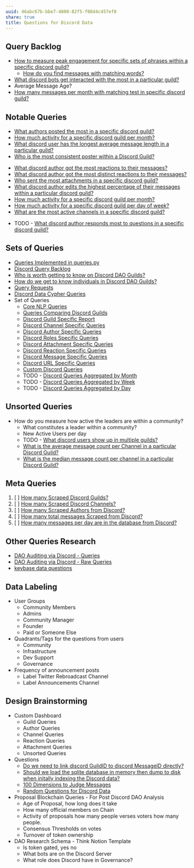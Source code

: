 ```yaml
---
uuid: 46abc67b-bbe7-4800-82f5-f08d4c457ef0
share: true
title: Questions for Discord Data
---
```

## Query Backlog

* [How to measure peak engagement for specific sets of phrases within a specific discord guild?](/83d03dd6-f408-4f08-a698-6583f2668bdd)
	* [How do you find messages with matching words?](/undefined)
* [What discord bots get interacted with the most in a particular guild?](/undefined) 
* Average Message Age?
* [How many messages per month with matching test in specific discord guild?](/2e3a18b8-1542-451e-9ca6-a483d36cd1c0)
## Notable Queries

* [What authors posted the most in a specific discord guild?](/7922cc2d-f1cc-435d-832d-5fa4d555b121)
* [How much activity for a specific discord guild per month?](/efcd6f7d-b36e-4032-b89b-0fe9fd5a0da9)
* [What discord user has the longest average message length in a particular guild?](/2f4fd09e-24a3-4359-81b2-049742a03610)
*  [Who is the most consistent poster within a Discord Guild?](/dba668aa-bb99-46d5-9942-9f41bed27766)
- [What discord author got the most reactions to their messages?](/31ea5eb0-424d-4bac-ac87-dcc463b5d92d)
- [What discord author got the most distinct reactions to their messages?](/1045dbd7-8a3e-4975-8dea-fe81c3c354d1)
- [Who sent the most attachments in a specific discord guild?](/bb1fc99d-24cc-4ea2-9110-3bf7d695ac03)
- [What discord author edits the highest percentage of their messages within a particular discord guild?](/80a2d7fc-3d80-420a-ba6b-d9bd41206606)
- [How much activity for a specific discord guild per month?](/efcd6f7d-b36e-4032-b89b-0fe9fd5a0da9)
- [How much activity for a specific discord guild per day of week?](/7cd7bef3-c7ca-4d80-b02b-ba6552b6087c)
- [What are the most active channels in a specific discord guild?](/45f50e6a-fb81-4f7c-87b6-70785da72633)
* TODO - [What discord author responds most to questions in a specific discord guild?](/9205c4af-0cdf-4ded-ac7e-e23abb15c22c)
## Sets of Queries

* [Queries Implemented in queries.py](/undefined)
* [Discord Query Backlog](/5e079c99-f189-4078-8330-da0ca4be0a3c)
* [Who is worth getting to know on Discord DAO Guilds?](/315a04ff-5358-4d9f-840e-09c7ab7ea1a2)
* [How do we get to know individuals in Discord DAO Guilds?](/d9749f38-2694-405a-a5af-4ef357f29d9c)
* [Query Requests](/undefined)
* [Discord Data Cypher Queries](/75f91c17-64d4-4aa6-a84f-40c2613a7ab7)
* Set of Queries
	* [Core NLP Queries](/undefined)
	* [Queries Comparing Discord Guilds](/0c4bbdac-febf-4e8e-861f-c36ef88a71c9)
	* [Discord Guild Specific Report](/a41f63f6-9eaf-41bb-8e62-e47ffa29cb92)
	* [Discord Channel Specific Queries](/eb155f2b-ae94-4602-a9a8-1aa1a40f4b1b)
	* [Discord Author Specific Queries](/f6c57d06-6240-41fc-9174-7a6b18362030)
	* [Discord Roles Specific Queries](/eebb8e38-0288-40f0-b4ad-536c365e2faf)
	* [Discord Attachment Specific Queries](/22a67f4a-9b9d-45c8-a731-ab493e0a8b7b)
	* [Discord Reaction Specific Queries](/88b3a4ff-8c43-416c-baed-f89483f9347a)
	* [Discord Message Specific Queries](/542a3f37-d2a4-49ea-ba5f-2ca14e8a4605)
	* [Discord URL Specific Queries](/974d677f-15f0-4cf2-813d-69fb843b9367)
	* [Custom Discord Queries](/e6a11823-9bc7-43d8-9a1e-6fbd2e28c99f)
	* TODO - [Discord Queries Aggregated by Month](/8b09a0b5-0e6f-4ffc-8a2f-6453673f86ed)
	* TODO - [Discord Queries Aggregated by Week](/60bf35c2-6e89-4046-86a8-8d0bc55d2147)
	* TODO - [Discord Queries Aggregated by Day](/687219ba-9009-4012-8986-f816c048a784)

## Unsorted Queries

* How do you measure how active the leaders are within a community?
	* What constitutes a leader within a community?
	* New Active Users per day
	* TODO - [What discord users show up in multiple guilds?](/1151704f-92c1-4273-9a2a-af361dfb88be)
	* [What is the average message count per Channel in a particular Discord Guild?](/ad60bd2d-b872-4d0b-8f13-6f4214896871)
	* [What is the median message count per channel in a particular Discord Guild?](/3fbf2fad-a355-4b8d-8d2d-0133ec53773d)
## Meta Queries

1. [ ] [How many Scraped Discord Guilds?](/undefined)
2. [ ] [How many Scraped Discord Channels?](/undefined)
3. [ ] [How many Scraped Authors from Discord?](/undefined)
4. [ ] [How many total messages Scraped from Discord?](/undefined)
5. [ ] [How many messages per day are in the database from Discord?](/undefined)

## Other Queries Research

- [DAO Auditing via Discord - Queries](/d5e65c1e-f806-49b1-87dd-bd9c24220f03)
- [DAO Auditing via Discord - Raw Queries](/undefined)
- [keybase data questions](/e8844eeb-76f6-4df1-b639-dc776b63ffc1)
## Data Labeling

* User Groups
	* Community Members
	* Admins
	* Community Manager
	* Founder
	* Paid or Someone Else
* Quadrants/Tags for the questions from users
	* Community
	* Infrastructure
	* Dev Support
	* Governance
* Frequency of announcement posts
	* Label Twitter Rebroadcast Channel
	* Label Announcements Channel

## Design Brainstorming

* Custom Dashboard
	* Guild Queries
	* Author Queries
	* Channel Queries
	* Reaction Queries
	* Attachment Queries
	* Unsorted Queries
* Questions
	* [Do we need to link discord GuildID to discord MessageID directly?](/undefined)
	* [Should we load the sqlite database in memory then dump to disk when initally indexing the Discord data?](/undefined)
	* [100 Dimensions to Judge Messages](/undefined)
	* [Random Questions for Discord Data](/a0e190a2-4225-4937-b81d-45fd29e0c4ce)
* Proposal Blockchain Queries - For Post Discord DAO Analysis
	* Age of Proposal, how long does it take
	* How many official members on Chain
	* Activity of proposals how many people verses voters how many people.
	* Consensus Thresholds on votes
	* Turnover of token ownership
* DAO Research Schema - Think Notion Template
	* Is token gated, yes no
	* What bots are on the Discord Server
	* What role does Discord have in Governance?
